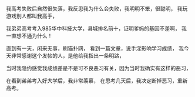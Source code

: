 我高考失败后自然很失落，我反思我为什么会失败，我明明不笨，很聪明，
我玩游戏别人都叫我高手，

我弟弟高考考入985华中科技大学，县城排名前十，证明爹妈的基因不差啊，
我一直想不通为什么！

直到有一天，闲来无事，刷猫扑网，
看到一篇文章，说手淫影响学习成绩，
我今天非常感谢这个发帖的人，是他给我指出一条明路，

当时我隐约感觉我成绩差是不是可不良恶习有关，因为当时我确实有这样的恶习，

在看到弟弟考入好大学后，我非常羡慕，
在思考几天后，我决定断掉恶习，重新高考。